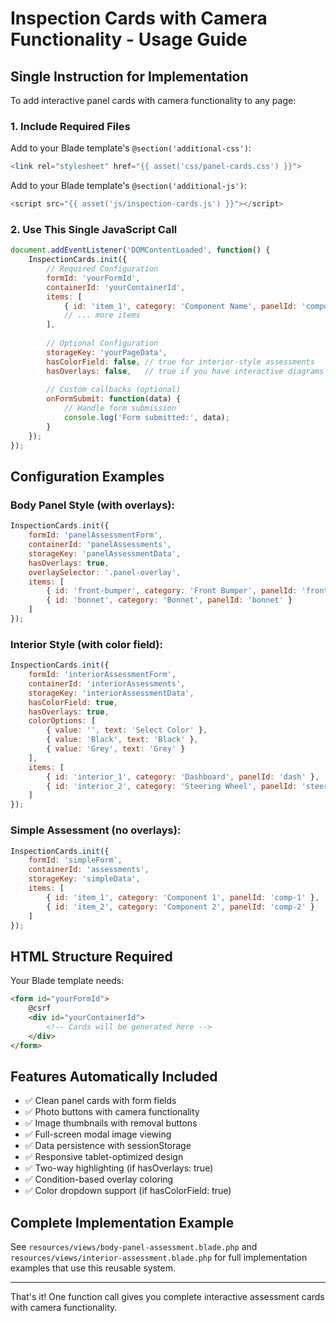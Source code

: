 # Inspection Cards with Camera Functionality - Usage Guide

## Single Instruction for Implementation

To add interactive panel cards with camera functionality to any page:

### 1. Include Required Files

Add to your Blade template's `@section('additional-css')`:
```php
<link rel="stylesheet" href="{{ asset('css/panel-cards.css') }}">
```

Add to your Blade template's `@section('additional-js')`:
```php
<script src="{{ asset('js/inspection-cards.js') }}"></script>
```

### 2. Use This Single JavaScript Call

```javascript
document.addEventListener('DOMContentLoaded', function() {
    InspectionCards.init({
        // Required Configuration
        formId: 'yourFormId',
        containerId: 'yourContainerId', 
        items: [
            { id: 'item_1', category: 'Component Name', panelId: 'component-id' },
            // ... more items
        ],
        
        // Optional Configuration  
        storageKey: 'yourPageData',
        hasColorField: false, // true for interior-style assessments
        hasOverlays: false,   // true if you have interactive diagrams
        
        // Custom callbacks (optional)
        onFormSubmit: function(data) {
            // Handle form submission
            console.log('Form submitted:', data);
        }
    });
});
```

## Configuration Examples

### Body Panel Style (with overlays):
```javascript
InspectionCards.init({
    formId: 'panelAssessmentForm',
    containerId: 'panelAssessments',
    storageKey: 'panelAssessmentData',
    hasOverlays: true,
    overlaySelector: '.panel-overlay',
    items: [
        { id: 'front-bumper', category: 'Front Bumper', panelId: 'front-bumper' },
        { id: 'bonnet', category: 'Bonnet', panelId: 'bonnet' }
    ]
});
```

### Interior Style (with color field):
```javascript
InspectionCards.init({
    formId: 'interiorAssessmentForm',
    containerId: 'interiorAssessments', 
    storageKey: 'interiorAssessmentData',
    hasColorField: true,
    hasOverlays: true,
    colorOptions: [
        { value: '', text: 'Select Color' },
        { value: 'Black', text: 'Black' },
        { value: 'Grey', text: 'Grey' }
    ],
    items: [
        { id: 'interior_1', category: 'Dashboard', panelId: 'dash' },
        { id: 'interior_2', category: 'Steering Wheel', panelId: 'steering-wheel' }
    ]
});
```

### Simple Assessment (no overlays):
```javascript
InspectionCards.init({
    formId: 'simpleForm',
    containerId: 'assessments',
    storageKey: 'simpleData',
    items: [
        { id: 'item_1', category: 'Component 1', panelId: 'comp-1' },
        { id: 'item_2', category: 'Component 2', panelId: 'comp-2' }
    ]
});
```

## HTML Structure Required

Your Blade template needs:
```html
<form id="yourFormId">
    @csrf
    <div id="yourContainerId">
        <!-- Cards will be generated here -->
    </div>
</form>
```

## Features Automatically Included

- ✅ Clean panel cards with form fields
- ✅ Photo buttons with camera functionality  
- ✅ Image thumbnails with removal buttons
- ✅ Full-screen modal image viewing
- ✅ Data persistence with sessionStorage
- ✅ Responsive tablet-optimized design
- ✅ Two-way highlighting (if hasOverlays: true)
- ✅ Condition-based overlay coloring
- ✅ Color dropdown support (if hasColorField: true)

## Complete Implementation Example

See `resources/views/body-panel-assessment.blade.php` and `resources/views/interior-assessment.blade.php` for full implementation examples that use this reusable system.

---

That's it! One function call gives you complete interactive assessment cards with camera functionality.